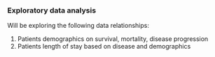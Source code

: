 ### Exploratory data analysis 

Will be exploring the following data relationships: 

1. Patients demographics on survival, mortality, disease progression 
2. Patients length of stay based on disease and demographics 
